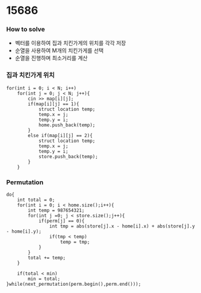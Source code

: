 # 15686
### How to solve
- 벡터를 이용하여 집과 치킨가게의 위치를 각각 저장
- 순열을 사용하여 M개의 치킨가게를 선택
- 순열을 진행하며 최소거리를 계산

### 집과 치킨가게 위치
    for(int i = 0; i < N; i++)
        for(int j = 0; j < N; j++){
            cin >> map[i][j];
            if(map[i][j] == 1){
                struct location temp;
                temp.x = j;
                temp.y = i;
                home.push_back(temp);
            }
            else if(map[i][j] == 2){
                struct location temp;
                temp.x = j;
                temp.y = i;
                store.push_back(temp);
            }
        }

### Permutation
    do{
        int total = 0;
        for(int i = 0; i < home.size();i++){
            int temp = 987654321;
            for(int j =0; j < store.size();j++){
                if(perm[j] == 0){
                    int tmp = abs(store[j].x - home[i].x) + abs(store[j].y - home[i].y);
                    if(tmp < temp)
                        temp = tmp;
                }
            }
            total += temp;
        }

        if(total < min)
            min = total;
    }while(next_permutation(perm.begin(),perm.end()));